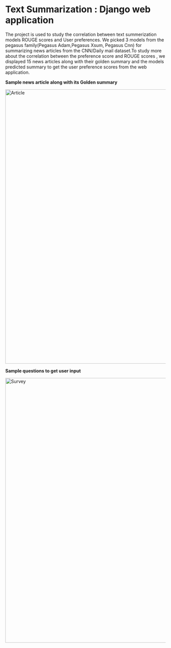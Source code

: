 # Text Summarization : Django web application 
The project is used to study the correlation between text summerization models ROUGE scores and User preferences.
We picked 3 models from the pegasus family(Pegasus Adam,Pegasus Xsum, Pegasus Cnn) for summarizing news articles from the CNN/Daily mail dataset.To study more about the correlation between the preference score and ROUGE scores , we displayed 15 news articles along with their golden summary and the models predicted summary to get the user preference scores from the web application.


**Sample news article along with its Golden summary**

<img width="860" alt="Article" src="https://github.com/Rk1999Jk/TSDjango/assets/115196734/999ff99f-3452-4a05-ba4f-c4485ac1d90b">

**Sample questions to get user input**

<img width="830" alt="Survey" src="https://github.com/Rk1999Jk/TSDjango/assets/115196734/3e42d3b4-d67a-44cc-9ff1-d0cad42f88a8">




